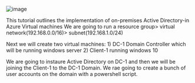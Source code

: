 
![image](https://github.com/uwinelly/On-premises-Active-Directory-/assets/129979322/ad68a4bd-f5bf-4f71-838c-648da3183f20)


This tutorial outlines the implementation of on-premises Active Directory-in Azure Virtual machines
We are going to run a resource group> virtual network(192.168.0.0/16)> subnet(192.168.1.0/24)

Next we will create two virtual machines:
     1) DC-1 Domain Controller which will be running windows server
     2) Client-1 running windows 10
     
We are going to instaure Active Directory on DC-1 and then we will be joining the Client-1 to the DC-1 Domain.
We rae going to create a bunch of user accounts on the domain with a powershell script.
